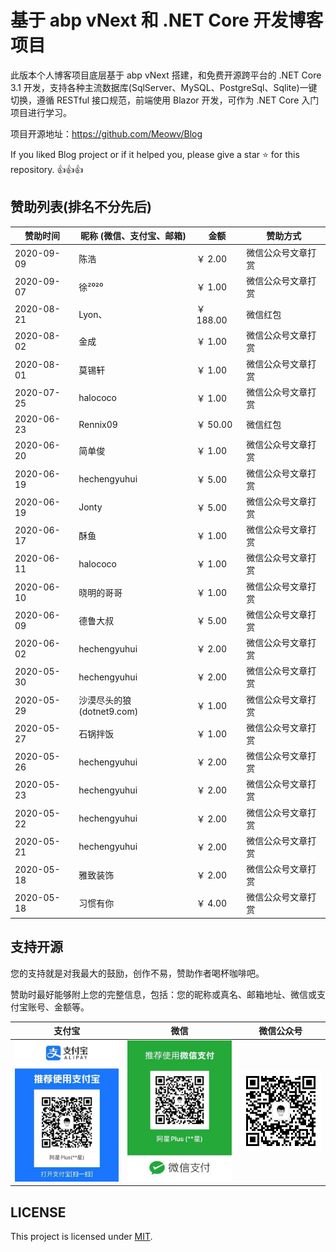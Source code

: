 # 基于 abp vNext 和 .NET Core 开发博客项目

此版本个人博客项目底层基于 abp vNext 搭建，和免费开源跨平台的 .NET Core 3.1 开发，支持各种主流数据库(SqlServer、MySQL、PostgreSql、Sqlite)一键切换，遵循 RESTful 接口规范，前端使用 Blazor 开发，可作为 .NET Core 入门项目进行学习。

项目开源地址：<https://github.com/Meowv/Blog>

If you liked Blog project or if it helped you, please give a star ⭐️ for this repository. 👍👍👍

## 赞助列表(排名不分先后)

| 赞助时间 | 昵称 (微信、支付宝、邮箱) | 金额 | 赞助方式 |
| -- | -- | -- | -- |
| 2020-09-09 | 陈浩  | ￥ 2.00 | 微信公众号文章打赏 |
| 2020-09-07 | 徐²⁰²⁰ | ￥ 1.00 | 微信公众号文章打赏 |
| 2020-08-21 | Lyon、 | ￥ 188.00 | 微信红包 |
| 2020-08-02 | 金成 | ￥ 1.00 | 微信公众号文章打赏 |
| 2020-08-01 | 莫锡轩 | ￥ 1.00 | 微信公众号文章打赏 |
| 2020-07-25 | halococo | ￥ 1.00 | 微信公众号文章打赏 |
| 2020-06-23 | Rennix09 | ￥ 50.00 | 微信红包 |
| 2020-06-20 | 简单俊 | ￥ 1.00 | 微信公众号文章打赏 |
| 2020-06-19 | hechengyuhui | ￥ 5.00 | 微信公众号文章打赏 |
| 2020-06-19 | Jonty | ￥ 5.00 | 微信公众号文章打赏 |
| 2020-06-17 | 酥鱼 | ￥ 1.00 | 微信公众号文章打赏 |
| 2020-06-11 | halococo | ￥ 1.00 | 微信公众号文章打赏 |
| 2020-06-10 | 晓明的哥哥 | ￥ 1.00 | 微信公众号文章打赏 |
| 2020-06-09 | 德鲁大叔 | ￥ 5.00 | 微信公众号文章打赏 |
| 2020-06-02 | hechengyuhui | ￥ 2.00 | 微信公众号文章打赏 |
| 2020-05-30 | hechengyuhui | ￥ 2.00 | 微信公众号文章打赏 |
| 2020-05-29 | 沙漠尽头的狼(dotnet9.com) | ￥ 1.00 | 微信公众号文章打赏 |
| 2020-05-27 | 石锅拌饭 | ￥ 1.00 | 微信公众号文章打赏 |
| 2020-05-26 | hechengyuhui | ￥ 2.00 | 微信公众号文章打赏 |
| 2020-05-23 | hechengyuhui | ￥ 2.00 | 微信公众号文章打赏 |
| 2020-05-22 | hechengyuhui | ￥ 2.00 | 微信公众号文章打赏 |
| 2020-05-21 | hechengyuhui | ￥ 2.00 | 微信公众号文章打赏 |
| 2020-05-18 | 雅致装饰 | ￥ 2.00 | 微信公众号文章打赏 |
| 2020-05-18 | 习惯有你 | ￥ 4.00 | 微信公众号文章打赏 |

## 支持开源

您的支持就是对我最大的鼓励，创作不易，赞助作者喝杯咖啡吧。

赞助时最好能够附上您的完整信息，包括：您的昵称或真名、邮箱地址、微信或支付宝账号、金额等。

| 支付宝 | 微信 | 微信公众号 |
| -- | -- | -- |
| ![ ](./images/alipay.jpg) | ![ ](./images/wechart.jpg) | ![ ](./images/qrcode.jpg) |

## LICENSE

This project is licensed under [MIT](https://github.com/Meowv/Blog/blob/master/LICENSE).

<Vssue :title="$title" />
